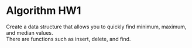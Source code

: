 # Algorithm HW1

Create a data structure that allows you to quickly find minimum, maximum, and median values.<br>
There are functions such as insert, delete, and find.
